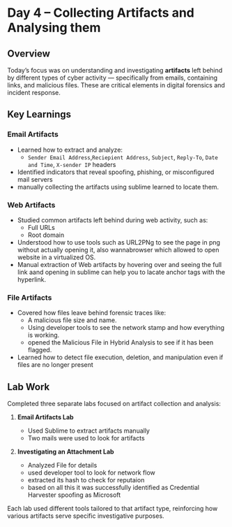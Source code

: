 # Day 4 – Collecting Artifacts and Analysing them

## Overview

Today’s focus was on understanding and investigating **artifacts** left behind by different types of cyber activity — specifically from emails, containing links, and malicious files. These are critical elements in digital forensics and incident response.

## Key Learnings

### Email Artifacts
- Learned how to extract and analyze:
  - `Sender Email Address`,`Reciepient Address`, `Subject`, `Reply-To`, `Date and Time`, `X-sender IP` headers
- Identified indicators that reveal spoofing, phishing, or misconfigured mail servers
- manually collecting the artifacts using sublime learned to locate them.

### Web Artifacts
- Studied common artifacts left behind during web activity, such as:
  - Full URLs
  - Root domain
- Understood how to use tools such as URL2PNg to see the page in png without actually opening it, also wannabrowser which allowed to open website in a virtualized OS.
- Manual extraction of Web artifacts by hovering over and seeing the full link aand opening in sublime can help you to lacate anchor tags with the hyperlink.
### File Artifacts
- Covered how files leave behind forensic traces like:
  - A malicious file size and name.
  - Using developer tools to see the network stamp and how everything is working.
  - opened the Malicious File in Hybrid Analysis to see if it has been flagged.
- Learned how to detect file execution, deletion, and manipulation even if files are no longer present

## Lab Work

Completed three separate labs focused on artifact collection and analysis:

1. **Email Artifacts Lab**
   - Used Sublime to extract artifacts manually
   - Two mails were used to look for artifacts

2. **Investigating an Attachment Lab**
   - Analyzed File for details
   - used developer tool to look for network flow
   - extracted its hash to check for reputaion
   - based on all this it was successfully identified as Credential Harvester spoofing as Microsoft

Each lab used different tools tailored to that artifact type, reinforcing how various artifacts serve specific investigative purposes.

